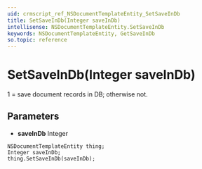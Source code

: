 ```yaml
---
uid: crmscript_ref_NSDocumentTemplateEntity_SetSaveInDb
title: SetSaveInDb(Integer saveInDb)
intellisense: NSDocumentTemplateEntity.SetSaveInDb
keywords: NSDocumentTemplateEntity, GetSaveInDb
so.topic: reference
---
```


# SetSaveInDb(Integer saveInDb)

1 = save document records in DB; otherwise not.

## Parameters

* **saveInDb** Integer

```crmscript
NSDocumentTemplateEntity thing;
Integer saveInDb;
thing.SetSaveInDb(saveInDb);
```


